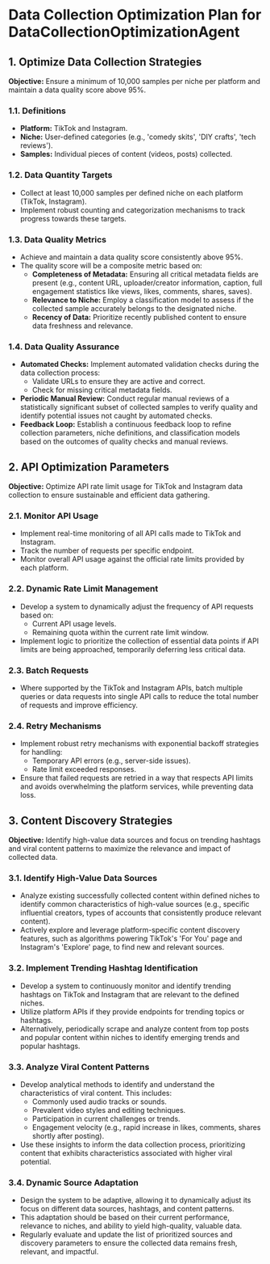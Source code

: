 # Data Collection Optimization Plan for DataCollectionOptimizationAgent

## 1. Optimize Data Collection Strategies

**Objective:** Ensure a minimum of 10,000 samples per niche per platform and maintain a data quality score above 95%.

### 1.1. Definitions
*   **Platform:** TikTok and Instagram.
*   **Niche:** User-defined categories (e.g., 'comedy skits', 'DIY crafts', 'tech reviews').
*   **Samples:** Individual pieces of content (videos, posts) collected.

### 1.2. Data Quantity Targets
*   Collect at least 10,000 samples per defined niche on each platform (TikTok, Instagram).
*   Implement robust counting and categorization mechanisms to track progress towards these targets.

### 1.3. Data Quality Metrics
*   Achieve and maintain a data quality score consistently above 95%.
*   The quality score will be a composite metric based on:
    *   **Completeness of Metadata:** Ensuring all critical metadata fields are present (e.g., content URL, uploader/creator information, caption, full engagement statistics like views, likes, comments, shares, saves).
    *   **Relevance to Niche:** Employ a classification model to assess if the collected sample accurately belongs to the designated niche.
    *   **Recency of Data:** Prioritize recently published content to ensure data freshness and relevance.

### 1.4. Data Quality Assurance
*   **Automated Checks:** Implement automated validation checks during the data collection process:
    *   Validate URLs to ensure they are active and correct.
    *   Check for missing critical metadata fields.
*   **Periodic Manual Review:** Conduct regular manual reviews of a statistically significant subset of collected samples to verify quality and identify potential issues not caught by automated checks.
*   **Feedback Loop:** Establish a continuous feedback loop to refine collection parameters, niche definitions, and classification models based on the outcomes of quality checks and manual reviews.

## 2. API Optimization Parameters

**Objective:** Optimize API rate limit usage for TikTok and Instagram data collection to ensure sustainable and efficient data gathering.

### 2.1. Monitor API Usage
*   Implement real-time monitoring of all API calls made to TikTok and Instagram.
*   Track the number of requests per specific endpoint.
*   Monitor overall API usage against the official rate limits provided by each platform.

### 2.2. Dynamic Rate Limit Management
*   Develop a system to dynamically adjust the frequency of API requests based on:
    *   Current API usage levels.
    *   Remaining quota within the current rate limit window.
*   Implement logic to prioritize the collection of essential data points if API limits are being approached, temporarily deferring less critical data.

### 2.3. Batch Requests
*   Where supported by the TikTok and Instagram APIs, batch multiple queries or data requests into single API calls to reduce the total number of requests and improve efficiency.

### 2.4. Retry Mechanisms
*   Implement robust retry mechanisms with exponential backoff strategies for handling:
    *   Temporary API errors (e.g., server-side issues).
    *   Rate limit exceeded responses.
*   Ensure that failed requests are retried in a way that respects API limits and avoids overwhelming the platform services, while preventing data loss.

## 3. Content Discovery Strategies

**Objective:** Identify high-value data sources and focus on trending hashtags and viral content patterns to maximize the relevance and impact of collected data.

### 3.1. Identify High-Value Data Sources
*   Analyze existing successfully collected content within defined niches to identify common characteristics of high-value sources (e.g., specific influential creators, types of accounts that consistently produce relevant content).
*   Actively explore and leverage platform-specific content discovery features, such as algorithms powering TikTok's 'For You' page and Instagram's 'Explore' page, to find new and relevant sources.

### 3.2. Implement Trending Hashtag Identification
*   Develop a system to continuously monitor and identify trending hashtags on TikTok and Instagram that are relevant to the defined niches.
*   Utilize platform APIs if they provide endpoints for trending topics or hashtags.
*   Alternatively, periodically scrape and analyze content from top posts and popular content within niches to identify emerging trends and popular hashtags.

### 3.3. Analyze Viral Content Patterns
*   Develop analytical methods to identify and understand the characteristics of viral content. This includes:
    *   Commonly used audio tracks or sounds.
    *   Prevalent video styles and editing techniques.
    *   Participation in current challenges or trends.
    *   Engagement velocity (e.g., rapid increase in likes, comments, shares shortly after posting).
*   Use these insights to inform the data collection process, prioritizing content that exhibits characteristics associated with higher viral potential.

### 3.4. Dynamic Source Adaptation
*   Design the system to be adaptive, allowing it to dynamically adjust its focus on different data sources, hashtags, and content patterns.
*   This adaptation should be based on their current performance, relevance to niches, and ability to yield high-quality, valuable data.
*   Regularly evaluate and update the list of prioritized sources and discovery parameters to ensure the collected data remains fresh, relevant, and impactful. 